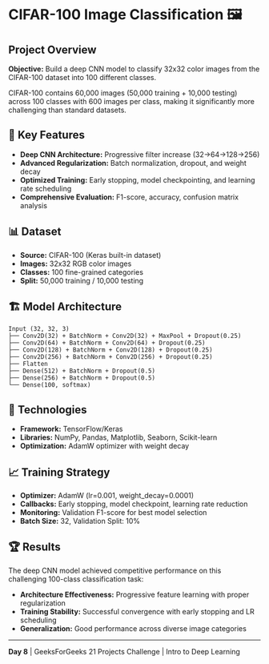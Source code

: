 # CIFAR-100 Image Classification 🖼️

## Project Overview

**Objective:** Build a deep CNN model to classify 32x32 color images from the CIFAR-100 dataset into 100 different classes.

CIFAR-100 contains 60,000 images (50,000 training + 10,000 testing) across 100 classes with 600 images per class, making it significantly more challenging than standard datasets.

## 🎯 Key Features

- **Deep CNN Architecture:** Progressive filter increase (32→64→128→256)
- **Advanced Regularization:** Batch normalization, dropout, and weight decay
- **Optimized Training:** Early stopping, model checkpointing, and learning rate scheduling
- **Comprehensive Evaluation:** F1-score, accuracy, confusion matrix analysis

## 📊 Dataset

- **Source:** CIFAR-100 (Keras built-in dataset)
- **Images:** 32x32 RGB color images
- **Classes:** 100 fine-grained categories
- **Split:** 50,000 training / 10,000 testing

## 🏗️ Model Architecture

```
Input (32, 32, 3)
├── Conv2D(32) + BatchNorm + Conv2D(32) + MaxPool + Dropout(0.25)
├── Conv2D(64) + BatchNorm + Conv2D(64) + Dropout(0.25)
├── Conv2D(128) + BatchNorm + Conv2D(128) + Dropout(0.25)
├── Conv2D(256) + BatchNorm + Conv2D(256) + Dropout(0.25)
├── Flatten
├── Dense(512) + BatchNorm + Dropout(0.5)
├── Dense(256) + BatchNorm + Dropout(0.5)
└── Dense(100, softmax)
```

## 🔧 Technologies

- **Framework:** TensorFlow/Keras
- **Libraries:** NumPy, Pandas, Matplotlib, Seaborn, Scikit-learn
- **Optimization:** AdamW optimizer with weight decay

## 📈 Training Strategy

- **Optimizer:** AdamW (lr=0.001, weight_decay=0.0001)
- **Callbacks:** Early stopping, model checkpoint, learning rate reduction
- **Monitoring:** Validation F1-score for best model selection
- **Batch Size:** 32, Validation Split: 10%

## 🏆 Results

The deep CNN model achieved competitive performance on this challenging 100-class classification task:

- **Architecture Effectiveness:** Progressive feature learning with proper regularization
- **Training Stability:** Successful convergence with early stopping and LR scheduling
- **Generalization:** Good performance across diverse image categories

---
**Day 8** | GeeksForGeeks 21 Projects Challenge | Intro to Deep Learning 


